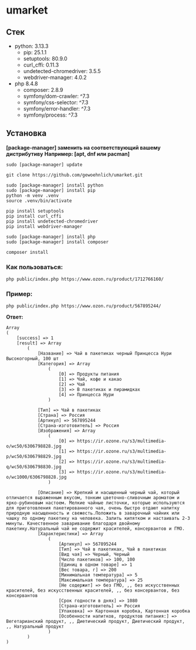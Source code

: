 # umarket

## Стек
* python: 3.13.3
    * pip: 25.1.1
    * setuptools: 80.9.0
    * curl_cffi: 0.11.3
    * undetected-chromedriver: 3.5.5
    * webdriver-manager: 4.0.2
* php 8.4.8
    * composer: 2.8.9
    * symfony/dom-crawler: ^7.3
    * symfony/css-selector: ^7.3
    * symfony/error-handler: ^7.3
    * symfony/process: ^7.3

## Установка
**[package-manager] заменить на соответствующий вашему дистрибутиву**
**Например: [apt, dnf или pacman]**

```
sudo [package-manager] update

git clone https://github.com/gewoehnlich/umarket.git

sudo [package-manager] install python
sudo [package-manager] install pip
python -m venv .venv
source .venv/bin/activate

pip install setuptools
pip install curl_cffi
pip install undetected-chromedriver
pip install webdriver-manager

sudo [package-manager] install php
sudo [package-manager] install composer

composer install
```

### Как пользоваться:
```
php public/index.php https://www.ozon.ru/product/1712766160/
```

### Пример:
```
php public/index.php https://www.ozon.ru/product/567895244/
```

**Ответ:**
```
Array
(
    [success] => 1
    [result] => Array
        (
            [Название] => Чай в пакетиках черный Принцесса Нури Высокогорный, 100 шт
            [Категория] => Array
                (
                    [0] => Продукты питания
                    [1] => Чай, кофе и какао
                    [2] => Чай
                    [3] => В пакетиках и пирамидках
                    [4] => Принцесса Нури
                )

            [Тип] => Чай в пакетиках
            [Страна] => Россия
            [Артикул] => 567895244
            [Страна-изготовитель] => Россия
            [Изображения] => Array
                (
                    [0] => https://ir.ozone.ru/s3/multimedia-o/wc50/6306798828.jpg
                    [1] => https://ir.ozone.ru/s3/multimedia-p/wc50/6306798829.jpg
                    [2] => https://ir.ozone.ru/s3/multimedia-q/wc50/6306798830.jpg
                    [3] => https://ir.ozone.ru/s3/multimedia-o/wc1000/6306798828.jpg
                )

            [Описание] => Крепкий и насыщенный черный чай, который отличается выраженным вкусом, тонким цветочно-сливочным ароматом и ярко-рубиновым настоем. Мелкие чайные листочки, которые используются для приготовления пакетированного чая, очень быстро отдают напитку природную насыщенность и свежесть.Положить в заварочный чайник или чашку по одному пакетику на человека. Залить кипятком и настаивать 2-3 минуты. Качественное заваривание благодаря двойному пакетику.Натуральный чай не содержит красителей, консервантов и ГМО.
            [Характеристики] => Array
                (
                    [Артикул] => 567895244
                    [Тип] => Чай в пакетиках, Чай в пакетиках
                    [Вид чая] => Черный, Черный
                    [Число пакетиков] => 100, 100
                    [Единиц в одном товаре] => 1
                    [Вес товара, г] => 200
                    [Минимальная температура] => 5
                    [Максимальная температура] => 25
                    [Не содержит] => без ГМО, ,, без искусственных красителей, без искусственных красителей, ,, без консервантов, без консервантов
                    [Срок годности в днях] => 1080
                    [Страна-изготовитель] => Россия
                    [Упаковка] => Картонная коробка, Картонная коробка
                    [Особенности напитков, продуктов питания:] => Вегетарианский продукт, ,, Диетический продукт, Диетический продукт, ,, Натуральный продукт
                )
        )
)
```
